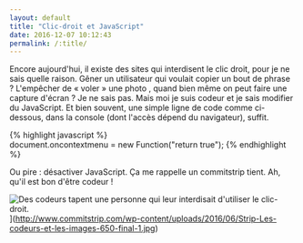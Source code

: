 ```yaml
---
layout: default
title: "Clic-droit et JavaScript"
date: 2016-12-07 10:12:43
permalink: /:title/
---
```

Encore aujourd'hui, il existe des sites qui interdisent le clic droit, pour je ne sais quelle raison. Gêner un utilisateur qui voulait copier un bout de phrase ? L'empêcher de « voler » une photo , quand bien même on peut faire une capture d'écran ? Je ne sais pas. Mais moi je suis codeur et je sais modifier du JavaScript. Et bien souvent, une simple ligne de code comme ci-dessous, dans la console (dont l'accès dépend du navigateur), suffit.

{% highlight javascript %}
document.oncontextmenu = new Function("return true");
{% endhighlight %}

Ou pire : désactiver JavaScript. Ça me rappelle un commitstrip tient. Ah, qu'il est bon d'être codeur !

![Des codeurs tapent une personne qui leur interdisait d'utiliser le clic-droit.](http://www.commitstrip.com/wp-content/uploads/2016/06/Strip-Les-codeurs-et-les-images-650-final-1.jpg)](http://www.commitstrip.com/wp-content/uploads/2016/06/Strip-Les-codeurs-et-les-images-650-final-1.jpg)